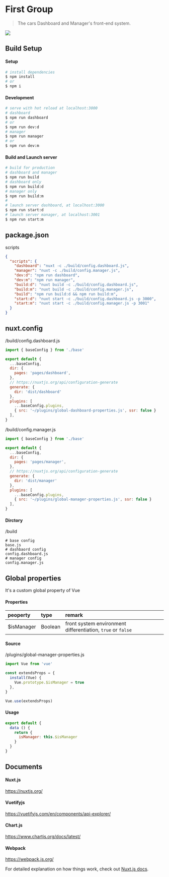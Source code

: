 # First Group

> The cars Dashboard and Manager's front-end system.

![](./docs/system.png)

## Build Setup

#### Setup

```bash
# install dependencies
$ npm install
# or
$ npm i
```

#### Development

```bash
# serve with hot reload at localhost:3000
# dashboard
$ npm run dashboard
# or
$ npm run dev:d
# manager
$ npm run manager
# or
$ npm run dev:m
```

#### Build and Launch server

```bash
# build for production
# dashboard and manager
$ npm run build
# dashboard only
$ npm run build:d
# manager only
$ npm run build:m
#
# launch server dashboard, at localhost:3000
$ npm run start:d
# launch server manager, at localhost:3001
$ npm run start:m
```

## package.json

scripts

```json
{
  "scripts": {
    "dashboard": "nuxt -c ./build/config.dashboard.js",
    "manager": "nuxt -c ./build/config.manager.js",
    "dev:d": "npm run dashboard",
    "dev:m": "npm run manager",
    "build:d": "nuxt build -c ./build/config.dashboard.js",
    "build:m": "nuxt build -c ./build/config.manager.js",
    "build": "npm run build:d && npm run build:m",
    "start:d": "nuxt start -c ./build/config.dashboard.js -p 3000",
    "start:m": "nuxt start -c ./build/config.manager.js -p 3001"
  }
}
```

## nuxt.config

/build/config.dashboard.js

```javascript
import { baseConfig } from './base'

export default {
  ...baseConfig,
  dir: {
    pages: 'pages/dashboard',
  },
  // https://nuxtjs.org/api/configuration-generate
  generate: {
    dir: 'dist/dashboard'
  },
  plugins: [
    ...baseConfig.plugins,
    { src: '~/plugins/global-dashboard-properties.js', ssr: false }
  ],
}
```

/build/config.manager.js

```javascript
import { baseConfig } from './base'

export default {
  ...baseConfig,
  dir: {
    pages: 'pages/manager',
  },
  // https://nuxtjs.org/api/configuration-generate
  generate: {
    dir: 'dist/manager'
  },
  plugins: [
    ...baseConfig.plugins,
    { src: '~/plugins/global-manager-properties.js', ssr: false }
  ],
}
```

#### Dirctory

/build

```
# base config
base.js
# dashbaord config
config.dashboard.js
# manager config
config.manager.js
```

## Global properties

It's a custom global property of Vue

#### Properties

|peoperty|type|remark|
|:--|:--|:--|
|$isManager|Boolean|front system environment differentiation, `true` or `false`|

#### Source

/plugins/global-manager-properties.js

```javascript
import Vue from 'vue'

const extendsProps = {
  install(Vue) {
    Vue.prototype.$isManager = true
  },
}

Vue.use(extendsProps)
```

#### Usage

```javascript
export default {
  data () {
    return {
      isManager: this.$isManager
    }
  }
}
```

## Documents

#### Nuxt.js

https://nuxtjs.org/

#### Vuetifyjs

https://vuetifyjs.com/en/components/api-explorer/

#### Chart.js

https://www.chartjs.org/docs/latest/

#### Webpack

https://webpack.js.org/

For detailed explanation on how things work, check out [Nuxt.js docs](https://nuxtjs.org).
